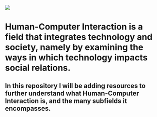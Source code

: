 <img src="https://github.com/acsanchezr/whatIsHCI/blob/main/imgs/title_whatIsHCI.png">

# Human-Computer Interaction is a field that integrates technology and society, namely by examining the ways in which technology impacts social relations.

## In this repository I will be adding resources to further understand what Human-Computer Interaction is, and the many subfields it encompasses.
